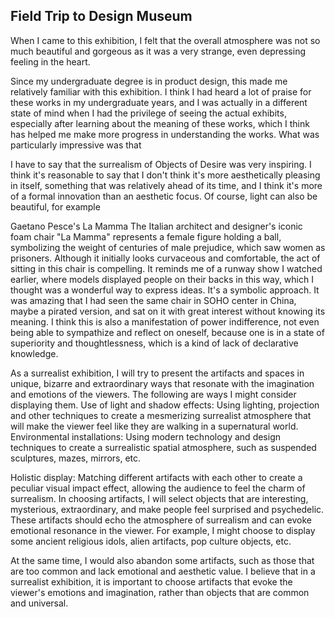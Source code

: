 ## Field Trip to Design Museum
When I came to this exhibition, I felt that the overall atmosphere was not so much beautiful and gorgeous as it was a very strange, even depressing feeling in the heart.

Since my undergraduate degree is in product design, this made me relatively familiar with this exhibition. I think I had heard a lot of praise for these works in my undergraduate years, and I was actually in a different state of mind when I had the privilege of seeing the actual exhibits, especially after learning about the meaning of these works, which I think has helped me make more progress in understanding the works.
What was particularly impressive was that

I have to say that the surrealism of Objects of Desire was very inspiring. I think it's reasonable to say that I don't think it's more aesthetically pleasing in itself, something that was relatively ahead of its time, and I think it's more of a formal innovation than an aesthetic focus. Of course, light can also be beautiful, for example

Gaetano Pesce's La Mamma
The Italian architect and designer's iconic foam chair "La Mamma" represents a female figure holding a ball, symbolizing the weight of centuries of male prejudice, which saw women as prisoners. Although it initially looks curvaceous and comfortable, the act of sitting in this chair is compelling. It reminds me of a runway show I watched earlier, where models displayed people on their backs in this way, which I thought was a wonderful way to express ideas. It's a symbolic approach. It was amazing that I had seen the same chair in SOHO center in China, maybe a pirated version, and sat on it with great interest without knowing its meaning. I think this is also a manifestation of power indifference, not even being able to sympathize and reflect on oneself, because one is in a state of superiority and thoughtlessness, which is a kind of lack of declarative knowledge.

As a surrealist exhibition, I will try to present the artifacts and spaces in unique, bizarre and extraordinary ways that resonate with the imagination and emotions of the viewers. The following are ways I might consider displaying them.
Use of light and shadow effects: Using lighting, projection and other techniques to create a mesmerizing surrealist atmosphere that will make the viewer feel like they are walking in a supernatural world.
Environmental installations: Using modern technology and design techniques to create a surrealistic spatial atmosphere, such as suspended sculptures, mazes, mirrors, etc.

Holistic display: Matching different artifacts with each other to create a peculiar visual impact effect, allowing the audience to feel the charm of surrealism.
In choosing artifacts, I will select objects that are interesting, mysterious, extraordinary, and make people feel surprised and psychedelic. These artifacts should echo the atmosphere of surrealism and can evoke emotional resonance in the viewer. For example, I might choose to display some ancient religious idols, alien artifacts, pop culture objects, etc.

At the same time, I would also abandon some artifacts, such as those that are too common and lack emotional and aesthetic value. I believe that in a surrealist exhibition, it is important to choose artifacts that evoke the viewer's emotions and imagination, rather than objects that are common and universal.
